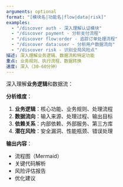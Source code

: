 ```yaml
---
arguments: optional
format: "[模块名|功能名|flow|data|risk]"
examples:
  - "/discover auth - 深入理解认证模块"
  - "/discover payment - 分析支付流程"
  - "/discover flow:order - 追踪订单处理流程"
  - "/discover data:user - 分析用户数据流向"
  - "/discover risk - 识别全局风险点"
描述: 深入理解业务逻辑、数据流和特定功能
重点: 业务规则、执行流程、数据转换
速度: 深入（30-60分钟）
---
```

深入理解**业务逻辑**和数据流：

**分析维度**：
1. **业务逻辑**：核心功能、业务规则、处理流程
2. **数据流向**：输入来源、处理过程、输出目标
3. **依赖关系**：内部依赖、外部服务、第三方库
4. **潜在风险**：安全漏洞、性能瓶颈、错误处理

**输出内容**：
- 流程图（Mermaid）
- 关键代码解析
- 风险评估报告
- 优化建议